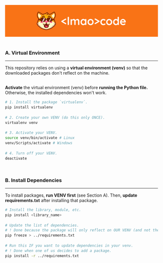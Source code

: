 <!-- Heading -->
<img src="assets/banner.png">
<br /> <br />

<!-- Installation -->
### **A. Virtual Environment**

---
This repository relies on using a **virtual environment (venv)** so that the downloaded packages don't reflect on the machine. <br /> <br />

**Activate** the virtual environment (venv) before **running the Python file.** Otherwise, the installed dependencies won't work.

```bash
# 1. Install the package `virtualenv`.
pip install virtualenv

# 2. Create your own VENV (do this only ONCE).
virtualenv venv

# 3. Activate your VENV.
source venv/bin/activate # Linux
venv/Scripts/activate # Windows

# 4. Turn off your VENV.
deactivate
```
<br />

### **B. Install Dependencies**

---

To install packages, **run VENV first** (see Section A). Then, **update requirements.txt** after installing that package.

```bash
# Install the library, module, etc.
pip install <library_name>

# Update the list of dependencies.
# ! Done because the package will only reflect on OUR VENV (and not the others').
pip freeze > ../requirements.txt

# Run this IF you want to update dependencies in your venv.
# ! Done when one of us decides to add a package.
pip install -r ../requirements.txt
```
